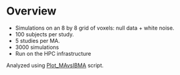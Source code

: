 # Overview
* Simulations on an 8 by 8 grid of voxels: null data + white noise.
* 100 subjects per study.
* 5 studies per MA.
* 3000 simulations
* Run on the HPC infrastructure

Analyzed using [Plot_MAvsIBMA](https://github.com/NeuroStat/IBMAvsGLM/blob/1000FC/2_Analyses/CI_GLMvsIBMA/Plot_MAvsIBMA.R) script.
